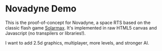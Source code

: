 # Novadyne Demo

This is the proof-of-concept for Novadyne, a space RTS based on the classic flash game [Solarmax](https://www.gameflare.com/online-game/solarmax/). It's implemented in raw HTML5 canvas and Javascript (no transpilers or libraries!). 

I want to add 2.5d graphics, multiplayer, more levels, and stronger AI.
